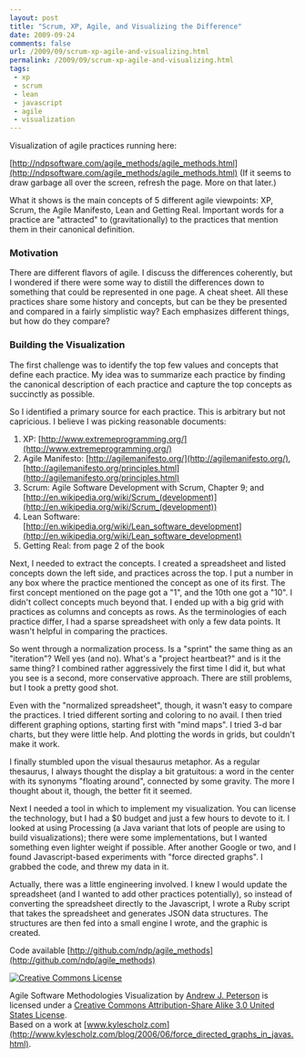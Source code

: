 ```yaml
---
layout: post
title: "Scrum, XP, Agile, and Visualizing the Difference"
date: 2009-09-24
comments: false
url: /2009/09/scrum-xp-agile-and-visualizing.html
permalink: /2009/09/scrum-xp-agile-and-visualizing.html
tags:
 - xp
 - scrum
 - lean
 - javascript
 - agile
 - visualization
---
```


Visualization of agile practices running here:  
  
[http://ndpsoftware.com/agile_methods/agile_methods.html](http://ndpsoftware.com/agile_methods/agile_methods.html) (If it seems to draw garbage all over the screen, refresh the page. More on that later.)  
  
What it shows is the main concepts of 5 different agile viewpoints: XP, Scrum, the Agile Manifesto, Lean and Getting Real. Important words for a practice are "attracted" to (gravitationally) to the practices that mention them in their canonical definition.

### Motivation
  
There are different flavors of agile. I discuss the differences coherently, but I wondered if there were some way to distill the differences down to something that could be represented in one page. A cheat sheet. All these practices share some history and concepts, but can be they be presented and compared in a fairly simplistic way? Each emphasizes different things, but how do they compare?  
  

### Building the Visualization
  
The first challenge was to identify the top few values and concepts that define each practice. My idea was to summarize each practice by finding the canonical description of each practice and capture the top concepts as succinctly as possible.   
  
So I identified a primary source for each practice. This is arbitrary but not capricious. I believe I was picking reasonable documents:  
  

  
1. XP: [http://www.extremeprogramming.org/](http://www.extremeprogramming.org/)  
2. Agile Manifesto: [http://agilemanifesto.org/](http://agilemanifesto.org/), [http://agilemanifesto.org/principles.html](http://agilemanifesto.org/principles.html)  
3. Scrum: Agile Software Development with Scrum, Chapter 9; and [http://en.wikipedia.org/wiki/Scrum_(development)](http://en.wikipedia.org/wiki/Scrum_(development))  
4. Lean Software: [http://en.wikipedia.org/wiki/Lean_software_development](http://en.wikipedia.org/wiki/Lean_software_development)  
5. Getting Real: from page 2 of the book  
  
  
Next, I needed to extract the concepts. I created a spreadsheet and listed concepts down the left side, and practices across the top. I put a number in any box where the practice mentioned the concept as one of its first. The first concept mentioned on the page got a "1", and the 10th one got a "10". I didn't collect concepts much beyond that. I ended up with a big grid with practices as columns and concepts as rows. As the terminologies of each practice differ, I had a sparse spreadsheet with only a few data points. It wasn't helpful in comparing the practices.  
  
So went through a normalization process. Is a "sprint" the same thing as an "iteration"? Well yes (and no). What's a "project heartbeat?" and is it the same thing? I combined rather aggressively the first time I did it, but what you see is a second, more conservative approach. There are still problems, but I took a pretty good shot.  
  
Even with the "normalized spreadsheet", though, it wasn't easy to compare the practices. I tried different sorting and coloring to no avail. I then tried different graphing options, starting first with "mind maps". I tried 3-d bar charts, but they were little help. And plotting the words in grids, but couldn't make it work.  
  
I finally stumbled upon the visual thesaurus metaphor. As a regular thesaurus, I always thought the display a bit gratuitous: a word in the center with its synonyms "floating around", connected by some gravity. The more I thought about it, though, the better fit it seemed.  
   
Next I needed a tool in which to implement my visualization. You can license the technology, but I had a $0 budget and just a few hours to devote to it. I looked at using Processing (a Java variant that lots of people are using to build visualizations); there were some implementations, but I wanted something even lighter weight if possible. After another Google or two, and I found Javascript-based experiments with "force directed graphs". I grabbed the code, and threw my data in it.  
  
Actually, there was a little engineering involved. I knew I would update the spreadsheet (and I wanted to add other practices potentially), so instead of converting the spreadsheet directly to the Javascript, I wrote a Ruby script that takes the spreadsheet and generates JSON data structures. The structures are then fed into a small engine I wrote, and the graphic is created.  
  
Code available [http://github.com/ndp/agile_methods](http://github.com/ndp/agile_methods)  
  
  
  
[![Creative Commons License](http://i.creativecommons.org/l/by-sa/3.0/us/88x31.png)](http://creativecommons.org/licenses/by-sa/3.0/us/)  
  
  
Agile Software Methodologies Visualization by [Andrew J. Peterson](http://ndpsoftware.com/agile_methods/agile_methods.html) is licensed under a [Creative Commons Attribution-Share Alike 3.0 United States License](http://creativecommons.org/licenses/by-sa/3.0/us/).  
Based on a work at [www.kylescholz.com](http://www.kylescholz.com/blog/2006/06/force_directed_graphs_in_javas.html). 
